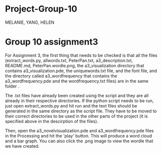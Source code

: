 # Project-Group-10
MELANIE, YANG, HELEN

# Group 10 assignment3
For Assignment 3, the first thing that needs to be checked is that all the files (extract_words.py, allwords.txt, PeterPan.txt, a3_description.txt, README.md, PeterPan.wordle.png, the a3_visualization directory that contains a3_visualization.pde, the uniquewords.txt file, and the font file, and the directory called a3_wordfrequency that contains the a3_wordfrequency.pde and the wordfrequency.txt files) are in the same folder .

The .txt files have already been created using the script and they are all already in their respective directories. If the python script needs to be run, just open extract_words.py and hit run and the text files should be generated in the same directory as the script file. They have to be moved to their correct directories to be used in the other parts of the project (it is specified above in the descirption of the files).

Then, open the a3_novelvisualization.pde and a3_wordfrequency.pde files in the Processing and hit the 'play' button.  This will produce a word cloud and a bar graph. You can also click the .png image to view the wordle that we have created.
